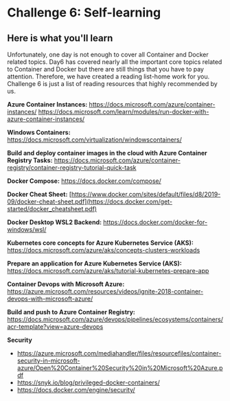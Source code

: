 # Challenge 6: Self-learning

## Here is what you'll learn
Unfortunately, one day is not enough to cover all Container and Docker related topics. Day6 has covered nearly all the important core topics related to Container and Docker but there are still things that you have to pay attention. Therefore, we have created a reading list-home work for you. Challenge 6 is just a list of reading resources that highly recommended by us.

**Azure Container Instances:** https://docs.microsoft.com/azure/container-instances/
https://docs.microsoft.com/learn/modules/run-docker-with-azure-container-instances/

**Windows Containers:** https://docs.microsoft.com/virtualization/windowscontainers/

**Build and deploy container images in the cloud with Azure Container Registry Tasks:** https://docs.microsoft.com/azure/container-registry/container-registry-tutorial-quick-task

**Docker Compose:** https://docs.docker.com/compose/

**Docker Cheat Sheet:** [https://www.docker.com/sites/default/files/d8/2019-09/docker-cheat-sheet.pdf](https://docs.docker.com/get-started/docker_cheatsheet.pdf)

**Docker Desktop WSL2 Backend:** https://docs.docker.com/docker-for-windows/wsl/

**Kubernetes core concepts for Azure Kubernetes Service (AKS):** https://docs.microsoft.com/azure/aks/concepts-clusters-workloads

**Prepare an application for Azure Kubernetes Service (AKS):** https://docs.microsoft.com/azure/aks/tutorial-kubernetes-prepare-app

**Container Devops with Microsoft Azure:** https://azure.microsoft.com/resources/videos/ignite-2018-container-devops-with-microsoft-azure/

**Build and push to Azure Container Registry:** https://docs.microsoft.com/azure/devops/pipelines/ecosystems/containers/acr-template?view=azure-devops

**Security** 
- https://azure.microsoft.com/mediahandler/files/resourcefiles/container-security-in-microsoft-azure/Open%20Container%20Security%20in%20Microsoft%20Azure.pdf
- https://snyk.io/blog/privileged-docker-containers/
- https://docs.docker.com/engine/security/
